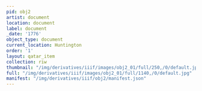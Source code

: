 ```yaml
---
pid: obj2
artist: document
location: document
label: document
_date: '1776'
object_type: document
current_location: Huntington
order: '1'
layout: qatar_item
collection: riw
thumbnail: "/img/derivatives/iiif/images/obj2_01/full/250,/0/default.jpg"
full: "/img/derivatives/iiif/images/obj2_01/full/1140,/0/default.jpg"
manifest: "/img/derivatives/iiif/obj2/manifest.json"
---
```

